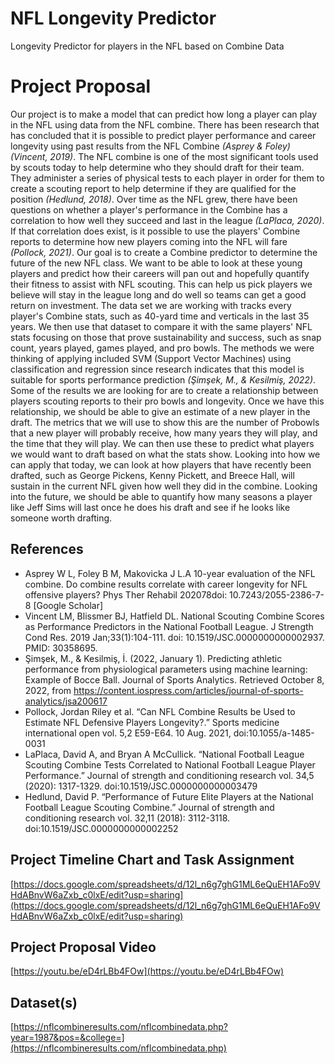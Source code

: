# NFL Longevity Predictor
Longevity Predictor for players in the NFL based on Combine Data


# Project Proposal 
Our project is to make a model that can predict how long a player can play in the NFL using data from the NFL combine. There has been research that has concluded that it is possible to predict player performance and career longevity using past results from the NFL Combine *(Asprey & Foley)(Vincent, 2019)*. The NFL combine is one of the most significant tools used by scouts today to help determine who they should draft for their team. They administer a series of physical tests to each player in order for them to create a scouting report to help determine if they are qualified for the position *(Hedlund, 2018)*. Over time as the NFL grew, there have been questions on whether a player's performance in the Combine has a correlation to how well they succeed and last in the league *(LaPlaca, 2020)*. If that correlation does exist, is it possible to use the players' Combine reports to determine how new players coming into the NFL will fare *(Pollock, 2021)*. Our goal is to create a Combine predictor to determine the future of the new NFL class. We want to be able to look at these young players and predict how their careers will pan out and hopefully quantify their fitness to assist with NFL scouting. This can help us pick players we believe will stay in the league long and do well so teams can get a good return on investment. The data set we are working with tracks every player's Combine stats, such as 40-yard time and verticals in the last 35 years. We then use that dataset to compare it with the same players' NFL stats focusing on those that prove sustainability and success, such as snap count, years played, games played, and pro bowls. The methods we were thinking of applying included SVM (Support Vector Machines) using classification and regression since research indicates that this model is suitable for sports performance prediction *(Şimşek, M., & Kesilmiş, 2022)*. Some of the results we are looking for are to create a relationship between players scouting reports to their pro bowls and longevity. Once we have this relationship, we should be able to give an estimate of a new player in the draft. The metrics that we will use to show this are the number of Probowls that a new player will probably receive, how many years they will play, and the time that they will play. We can then use these to predict what players we would want to draft based on what the stats show. Looking into how we can apply that today, we can look at how players that have recently been drafted, such as George Pickens, Kenny Pickett, and Breece Hall, will sustain in the current NFL given how well they did in the combine. Looking into the future, we should be able to quantify how many seasons a player like Jeff Sims will last once he does his draft and see if he looks like someone worth drafting. 

## References
- Asprey W L, Foley B M, Makovicka J L.A 10-year evaluation of the NFL combine. Do combine results correlate with career longevity for NFL offensive players? Phys Ther Rehabil 202078doi: 10.7243/2055-2386-7-8 [Google Scholar]
- Vincent LM, Blissmer BJ, Hatfield DL. National Scouting Combine Scores as Performance Predictors in the National Football League. J Strength Cond Res. 2019 Jan;33(1):104-111. doi: 10.1519/JSC.0000000000002937. PMID: 30358695.
- Şimşek, M., & Kesilmiş, İ. (2022, January 1). Predicting athletic performance from physiological parameters using machine learning: Example of Bocce Ball. Journal of Sports Analytics. Retrieved October 8, 2022, from https://content.iospress.com/articles/journal-of-sports-analytics/jsa200617 
- Pollock, Jordan Riley et al. “Can NFL Combine Results be Used to Estimate NFL Defensive Players Longevity?.” Sports medicine international open vol. 5,2 E59-E64. 10 Aug. 2021, doi:10.1055/a-1485-0031
- LaPlaca, David A, and Bryan A McCullick. “National Football League Scouting Combine Tests Correlated to National Football League Player Performance.” Journal of strength and conditioning research vol. 34,5 (2020): 1317-1329. doi:10.1519/JSC.0000000000003479
- Hedlund, David P. “Performance of Future Elite Players at the National Football League Scouting Combine.” Journal of strength and conditioning research vol. 32,11 (2018): 3112-3118. doi:10.1519/JSC.0000000000002252

## Project Timeline Chart and Task Assignment 
[https://docs.google.com/spreadsheets/d/12l_n6g7ghG1ML6eQuEH1AFo9VHdABnvW6aZxb_c0lxE/edit?usp=sharing](https://docs.google.com/spreadsheets/d/12l_n6g7ghG1ML6eQuEH1AFo9VHdABnvW6aZxb_c0lxE/edit?usp=sharing)

## Project Proposal Video
[https://youtu.be/eD4rLBb4FOw](https://youtu.be/eD4rLBb4FOw)

## Dataset(s)
[https://nflcombineresults.com/nflcombinedata.php?year=1987&pos=&college=](https://nflcombineresults.com/nflcombinedata.php)
